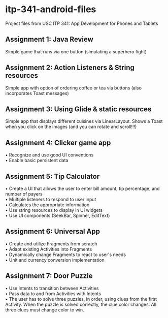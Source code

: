 # itp-341-android-files
Project files from USC ITP 341: App Development for Phones and Tablets


## Assignment 1: Java Review
Simple game that runs via one button (simulating a superhero fight)

## Assignment 2: Action Listeners & String resources
Simple app with option of ordering coffee or tea via buttons (also incorporates Toast messages)

## Assignment 3: Using Glide & static resources
Simple app that displays different cuisines via LinearLayout. Shows a Toast when you click on the images (and you can rotate and scroll!!!)

## Assignment 4: Clicker game app
• Recognize and use good UI conventions <br />
• Enable basic persistent data <br />

## Assignment 5: Tip Calculator
• Create a UI that allows the user to enter bill amount, tip percentage, and number of payers <br />
• Multiple listeners to respond to user input <br />
• Calculates the appropriate information <br />
• Use string resources to display in UI widgets <br />
• Use UI components (SeekBar, Spinner, EditText)

## Assignment 6: Universal App
• Create and utilize Fragments from scratch <br />
• Adapt existing Activities into Fragments<br />
• Dynamically change Fragments to react to user's needs<br />
• Unit and currency conversion implementation<br />

## Assignment 7: Door Puzzle
• Use Intents to transition between Activities<br />
• Pass data to and from Activities with Intents<br />
• The user has to solve three puzzles, in order, using clues from the first Activity.
When the puzzle is solved correctly, the clue color changes. All three clues
must change color to win.<br />